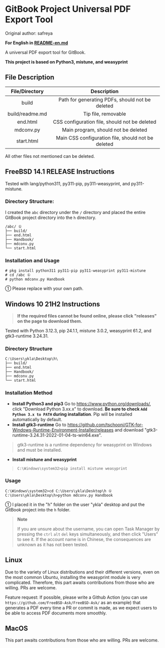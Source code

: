# GitBook Project Universal PDF Export Tool

Original author: safreya

**For English in [README-en.md](./README-en.md)**

A universal PDF export tool for GitBook.

**This project is based on Python3, mistune, and weasyprint**

## File Description

| File/Directory | Description |
|:---:|:---:|
| build | Path for generating PDFs, should not be deleted |
| build/readme.md | Tip file, removable |
| end.html | CSS configuration file, should not be deleted |
| mdconv.py | Main program, should not be deleted |
| start.html | Main CSS configuration file, should not be deleted |

All other files not mentioned can be deleted.


## FreeBSD 14.1 RELEASE Instructions

Tested with lang/python311, py311-pip, py311-weasyprint, and py311-mistune.

### Directory Structure:

I created the `abc` directory under the `/` directory and placed the entire GitBook project directory into the `h` directory.

```
/abc/ ①
├── build/
├── end.html
├── Handbook/
├── mdconv.py
└── start.html
```

### Installation and Usage

```
# pkg install python311 py311-pip py311-weasyprint py311-mistune
# cd /abc ①
# python mdconv.py Handbook
```

① Please replace with your own path.

## Windows 10 21H2 Instructions

>**If the required files cannot be found online, please click "releases" on the page to download them.**

Tested with Python 3.12.3, pip 24.1.1, mistune 3.0.2, weasyprint 61.2, and gtk3-runtime 3.24.31.

### Directory Structure

```
C:\Users\ykla\Desktop\h\
├── build/
├── end.html
├── Handbook/
├── mdconv.py
└── start.html
```

### Installation Method

- **Install Python3 and pip3** Go to <https://www.python.org/downloads/>, click "Download Python 3.xx.x" to download. **Be sure to check `Add Python 3.x to PATH` during installation**. Pip will be installed automatically by default.
- **Install gtk3-runtime** Go to <https://github.com/tschoonj/GTK-for-Windows-Runtime-Environment-Installer/releases> and download "gtk3-runtime-3.24.31-2022-01-04-ts-win64.exe".
> gtk3-runtime is a runtime dependency for weasyprint on Windows and must be installed.
- **Install mistune and weasyprint**

>```
>C:\Windows\system32>pip install mistune weasyprint
>```

### Usage

```
C:\Windows\system32>cd C:\Users\ykla\Desktop\h ①
C:\Users\ykla\Desktop\h>python mdconv.py Handbook
```

① I placed it in the "h" folder on the user "ykla" desktop and put the GitBook project into the `h` folder.

>**Note**
>
>If you are unsure about the username, you can open Task Manager by pressing the `ctrl` `alt` `del` keys simultaneously, and then click "Users" to see it. If the account name is in Chinese, the consequences are unknown as it has not been tested.

## Linux

Due to the variety of Linux distributions and their different versions, even on the most common Ubuntu, installing the weasyprint module is very complicated. Therefore, this part awaits contributions from those who are willing. PRs are welcome.

Feature request: If possible, please write a Github Action (you can use `https://github.com/FreeBSD-Ask/FreeBSD-Ask/` as an example) that generates a PDF every time a PR or commit is made, as we expect users to be able to access PDF documents more smoothly.

## MacOS

This part awaits contributions from those who are willing. PRs are welcome.
